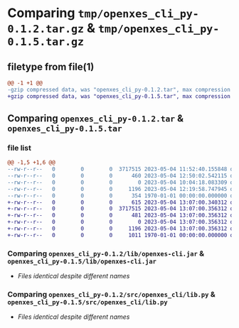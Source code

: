 # Comparing `tmp/openxes_cli_py-0.1.2.tar.gz` & `tmp/openxes_cli_py-0.1.5.tar.gz`

## filetype from file(1)

```diff
@@ -1 +1 @@
-gzip compressed data, was "openxes_cli_py-0.1.2.tar", max compression
+gzip compressed data, was "openxes_cli_py-0.1.5.tar", max compression
```

## Comparing `openxes_cli_py-0.1.2.tar` & `openxes_cli_py-0.1.5.tar`

### file list

```diff
@@ -1,5 +1,6 @@
--rw-r--r--   0        0        0  3717515 2023-05-04 11:52:40.155848 openxes_cli_py-0.1.2/lib/openxes-cli.jar
--rw-r--r--   0        0        0      460 2023-05-04 12:50:02.542115 openxes_cli_py-0.1.2/pyproject.toml
--rw-r--r--   0        0        0        0 2023-05-04 10:04:18.083309 openxes_cli_py-0.1.2/src/openxes_cli/__init__.py
--rw-r--r--   0        0        0     1196 2023-05-04 12:19:58.747945 openxes_cli_py-0.1.2/src/openxes_cli/lib.py
--rw-r--r--   0        0        0      354 1970-01-01 00:00:00.000000 openxes_cli_py-0.1.2/PKG-INFO
+-rw-r--r--   0        0        0      615 2023-05-04 13:07:00.340312 openxes_cli_py-0.1.5/README.md
+-rw-r--r--   0        0        0  3717515 2023-05-04 13:07:00.356312 openxes_cli_py-0.1.5/lib/openxes-cli.jar
+-rw-r--r--   0        0        0      481 2023-05-04 13:07:00.356312 openxes_cli_py-0.1.5/pyproject.toml
+-rw-r--r--   0        0        0        0 2023-05-04 13:07:00.356312 openxes_cli_py-0.1.5/src/openxes_cli/__init__.py
+-rw-r--r--   0        0        0     1196 2023-05-04 13:07:00.356312 openxes_cli_py-0.1.5/src/openxes_cli/lib.py
+-rw-r--r--   0        0        0     1011 1970-01-01 00:00:00.000000 openxes_cli_py-0.1.5/PKG-INFO
```

### Comparing `openxes_cli_py-0.1.2/lib/openxes-cli.jar` & `openxes_cli_py-0.1.5/lib/openxes-cli.jar`

 * *Files identical despite different names*

### Comparing `openxes_cli_py-0.1.2/src/openxes_cli/lib.py` & `openxes_cli_py-0.1.5/src/openxes_cli/lib.py`

 * *Files identical despite different names*

